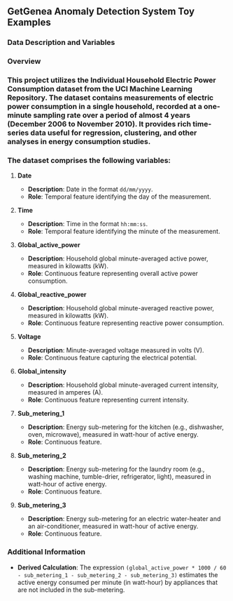 ## GetGenea Anomaly Detection System Toy Examples
### Data Description and Variables

### Overview
### This project utilizes the **Individual Household Electric Power Consumption** dataset from the UCI Machine Learning Repository. The dataset contains measurements of electric power consumption in a single household, recorded at a one-minute sampling rate over a period of almost 4 years (December 2006 to November 2010). It provides rich time-series data useful for regression, clustering, and other analyses in energy consumption studies.

### The dataset comprises the following variables:

1. **Date**  
   - **Description**: Date in the format `dd/mm/yyyy`.  
   - **Role**: Temporal feature identifying the day of the measurement.

2. **Time**  
   - **Description**: Time in the format `hh:mm:ss`.  
   - **Role**: Temporal feature identifying the minute of the measurement.

3. **Global_active_power**  
   - **Description**: Household global minute-averaged active power, measured in kilowatts (kW).  
   - **Role**: Continuous feature representing overall active power consumption.

4. **Global_reactive_power**  
   - **Description**: Household global minute-averaged reactive power, measured in kilowatts (kW).  
   - **Role**: Continuous feature representing reactive power consumption.

5. **Voltage**  
   - **Description**: Minute-averaged voltage measured in volts (V).  
   - **Role**: Continuous feature capturing the electrical potential.

6. **Global_intensity**  
   - **Description**: Household global minute-averaged current intensity, measured in amperes (A).  
   - **Role**: Continuous feature representing current intensity.

7. **Sub_metering_1**  
   - **Description**: Energy sub-metering for the kitchen (e.g., dishwasher, oven, microwave), measured in watt-hour of active energy.  
   - **Role**: Continuous feature.

8. **Sub_metering_2**  
   - **Description**: Energy sub-metering for the laundry room (e.g., washing machine, tumble-drier, refrigerator, light), measured in watt-hour of active energy.  
   - **Role**: Continuous feature.

9. **Sub_metering_3**  
   - **Description**: Energy sub-metering for an electric water-heater and an air-conditioner, measured in watt-hour of active energy.  
   - **Role**: Continuous feature.
### Additional Information
- **Derived Calculation**: The expression `(global_active_power * 1000 / 60 - sub_metering_1 - sub_metering_2 - sub_metering_3)` estimates the active energy consumed per minute (in watt-hour) by appliances that are not included in the sub-metering.
